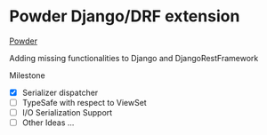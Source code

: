 # Powder Django/DRF extension
[Powder](https://test.pypi.org/project/django-powder/0.0.1/)

Adding missing functionalities to Django and DjangoRestFramework


Milestone
- [x] Serializer dispatcher
- [ ] TypeSafe with respect to ViewSet 
- [ ] I/O Serialization Support
- [ ] Other Ideas ...
